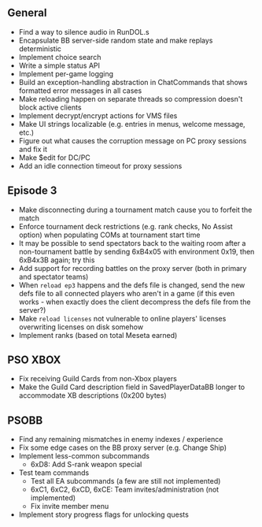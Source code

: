 ## General

- Find a way to silence audio in RunDOL.s
- Encapsulate BB server-side random state and make replays deterministic
- Implement choice search
- Write a simple status API
- Implement per-game logging
- Build an exception-handling abstraction in ChatCommands that shows formatted error messages in all cases
- Make reloading happen on separate threads so compression doesn't block active clients
- Implement decrypt/encrypt actions for VMS files
- Make UI strings localizable (e.g. entries in menus, welcome message, etc.)
- Figure out what causes the corruption message on PC proxy sessions and fix it
- Make $edit for DC/PC
- Add an idle connection timeout for proxy sessions

## Episode 3

- Make disconnecting during a tournament match cause you to forfeit the match
- Enforce tournament deck restrictions (e.g. rank checks, No Assist option) when populating COMs at tournament start time
- It may be possible to send spectators back to the waiting room after a non-tournament battle by sending 6xB4x05 with environment 0x19, then 6xB4x3B again; try this
- Add support for recording battles on the proxy server (both in primary and spectator teams)
- When `reload ep3` happens and the defs file is changed, send the new defs file to all connected players who aren't in a game (if this even works - when exactly does the client decompress the defs file from the server?)
- Make `reload licenses` not vulnerable to online players' licenses overwriting licenses on disk somehow
- Implement ranks (based on total Meseta earned)

## PSO XBOX

- Fix receiving Guild Cards from non-Xbox players
- Make the Guild Card description field in SavedPlayerDataBB longer to accommodate XB descriptions (0x200 bytes)

## PSOBB

- Find any remaining mismatches in enemy indexes / experience
- Fix some edge cases on the BB proxy server (e.g. Change Ship)
- Implement less-common subcommands
    - 6xD8: Add S-rank weapon special
- Test team commands
    - Test all EA subcommands (a few are still not implemented)
    - 6xC1, 6xC2, 6xCD, 6xCE: Team invites/administration (not implemented)
    - Fix invite member menu
- Implement story progress flags for unlocking quests
